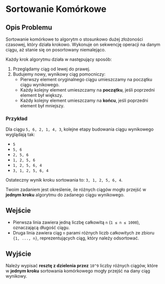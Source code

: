 # Sortowanie Komórkowe

## Opis Problemu

Sortowanie komórkowe to algorytm o stosunkowo dużej złożoności czasowej, który działa krokowo. Wykonuje on sekwencję operacji na danym ciągu, aż stanie się on posortowany niemalejąco.

Każdy krok algorytmu działa w następujący sposób:

1. Przeglądamy ciąg od lewej do prawej.
2. Budujemy nowy, wynikowy ciąg pomocniczy:
   - Pierwszy element oryginalnego ciągu umieszczamy na początku ciągu wynikowego.
   - Każdy kolejny element umieszczamy na **początku**, jeśli poprzedni element był większy.
   - Każdy kolejny element umieszczamy na **końcu**, jeśli poprzedni element był mniejszy.

### Przykład

Dla ciągu `5, 6, 2, 1, 4, 3`, kolejne etapy budowania ciągu wynikowego wyglądają tak:

- `5`
- `5, 6`
- `2, 5, 6`
- `1, 2, 5, 6`
- `1, 2, 5, 6, 4`
- `3, 1, 2, 5, 6, 4`

Ostateczny wynik kroku sortowania to: `3, 1, 2, 5, 6, 4`.

Twoim zadaniem jest określenie, ile różnych ciągów mogło przejść w **jednym kroku** algorytmu do zadanego ciągu wynikowego.

## Wejście

- Pierwsza linia zawiera jedną liczbę całkowitą `n` (`1 ≤ n ≤ 1000`), oznaczającą długość ciągu.
- Druga linia zawiera ciąg `n` parami różnych liczb całkowitych ze zbioru `{1, ..., n}`, reprezentujących ciąg, który należy odsortować.

## Wyjście

Należy wypisać **resztę z dzielenia przez** `10^9` liczby różnych ciągów, które w **jednym kroku** sortowania komórkowego mogły przejść na dany ciąg wynikowy.
